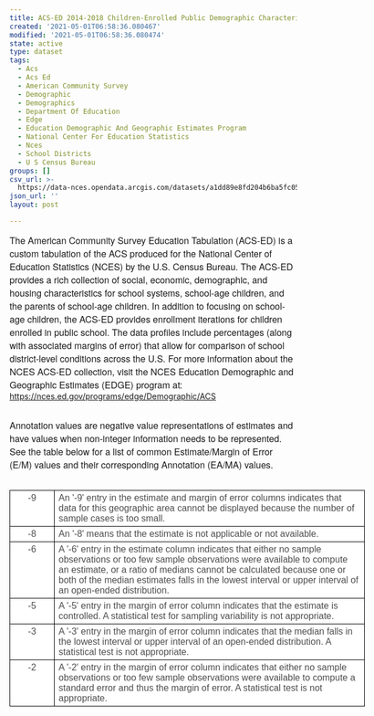 ```yaml
---
title: ACS-ED 2014-2018 Children-Enrolled Public Demographic Characteristics (CDP05)
created: '2021-05-01T06:58:36.080467'
modified: '2021-05-01T06:58:36.080474'
state: active
type: dataset
tags:
  - Acs
  - Acs Ed
  - American Community Survey
  - Demographic
  - Demographics
  - Department Of Education
  - Edge
  - Education Demographic And Geographic Estimates Program
  - National Center For Education Statistics
  - Nces
  - School Districts
  - U S Census Bureau
groups: []
csv_url: >-
  https://data-nces.opendata.arcgis.com/datasets/a1dd89e8fd204b6ba5fc055c9774dc45_7.csv?outSR=%7B%22latestWkid%22%3A3857%2C%22wkid%22%3A102100%7D
json_url: ''
layout: post

---
```

<span style='font-family:&quot;Avenir Next W01&quot;, &quot;Avenir Next W00&quot;, &quot;Avenir Next&quot;, Avenir, &quot;Helvetica Neue&quot;, sans-serif; font-size:16px;'>The American Community Survey Education Tabulation (ACS-ED) is a custom tabulation of the ACS produced for the National Center of Education Statistics (NCES) by the U.S. Census Bureau. The ACS-ED provides a rich collection of social, economic, demographic, and housing characteristics for school systems, school-age children, and the parents of school-age children. In addition to focusing on school-age children, the ACS-ED provides enrollment iterations for children enrolled in public school. The data profiles include percentages (along with associated margins of error) that allow for comparison of school district-level conditions across the U.S. For more information about the NCES ACS-ED collection, visit the NCES Education Demographic and Geographic Estimates (EDGE) program at: </span><a href='https://nces.ed.gov/programs/edge/Demographic/ACS' rel='nofollow ugc' style='color:rgb(0, 121, 193); text-decoration-line:none; font-family:&quot;Avenir Next W01&quot;, &quot;Avenir Next W00&quot;, &quot;Avenir Next&quot;, Avenir, &quot;Helvetica Neue&quot;, sans-serif; font-size:16px;' target='_blank'>https://nces.ed.gov/programs/edge/Demographic/ACS</a><div><br /></div><div><div><span style='font-family:&quot;Avenir Next W01&quot;, &quot;Avenir Next W00&quot;, &quot;Avenir Next&quot;, Avenir, &quot;Helvetica Neue&quot;, sans-serif; font-size:16px;'>Annotation values are negative value representations of estimates and have values when non-integer information needs to be represented. See the table below for a list of common Estimate/Margin of Error (E/M) values and their corresponding Annotation (EA/MA) values.</span></div><div><br /></div><div><table border='0' cellpadding='0' cellspacing='0' style='width:467.5pt;background:white;border-collapse:collapse;mso-yfti-tbllook:
 1184;mso-padding-alt:0in 0in 0in 0in' width='623'>
 <tbody><tr style='mso-yfti-irow:0;mso-yfti-firstrow:yes'>
  <td style='width:49.25pt;border:solid windowtext 1.0pt;
  padding:0in 5.4pt 0in 5.4pt' valign='top' width='66'>
  <p align='center' style='margin-top:3.0pt;margin-right:0in;
  margin-bottom:3.0pt;margin-left:0in;text-align:center;line-height:normal'><span style='font-family:&quot;Helvetica&quot;,sans-serif;color:#4C4C4C;background:white'>-9</span></p>
  </td>
  <td style='width:418.25pt;border:solid windowtext 1.0pt;
  border-left:none;padding:0in 5.4pt 0in 5.4pt' valign='top' width='558'>
  <p style='margin-top:3.0pt;margin-right:0in;margin-bottom:
  3.0pt;margin-left:0in;line-height:normal'><span style='font-family:&quot;Helvetica&quot;,sans-serif;
  color:#4C4C4C;background:white'>An '-9' entry in the estimate and margin of
  error columns indicates that data for this geographic area cannot be
  displayed because the number of sample cases is too small.</span></p>
  </td>
 </tr>
 <tr style='mso-yfti-irow:1'>
  <td style='width:49.25pt;border:solid windowtext 1.0pt;
  border-top:none;padding:0in 5.4pt 0in 5.4pt' valign='top' width='66'>
  <p align='center' style='margin-top:3.0pt;margin-right:0in;
  margin-bottom:3.0pt;margin-left:0in;text-align:center;line-height:normal'><span style='font-family:&quot;Helvetica&quot;,sans-serif;color:#4C4C4C;background:white'>-8</span></p>
  </td>
  <td style='width:418.25pt;border-top:none;border-left:
  none;border-bottom:solid windowtext 1.0pt;border-right:solid windowtext 1.0pt;
  padding:0in 5.4pt 0in 5.4pt' valign='top' width='558'>
  <p style='margin-top:3.0pt;margin-right:0in;margin-bottom:
  3.0pt;margin-left:0in;line-height:normal'><span style='font-family:&quot;Helvetica&quot;,sans-serif;
  color:#4C4C4C;background:white'>An '-8' means that the estimate is not
  applicable or not available.</span></p>
  </td>
 </tr>
 <tr style='mso-yfti-irow:2'>
  <td style='width:49.25pt;border:solid windowtext 1.0pt;
  border-top:none;padding:0in 5.4pt 0in 5.4pt' valign='top' width='66'>
  <p align='center' style='margin-top:3.0pt;margin-right:0in;
  margin-bottom:3.0pt;margin-left:0in;text-align:center;line-height:normal'><span style='font-family:&quot;Helvetica&quot;,sans-serif;color:#4C4C4C;background:white'>-6</span></p>
  </td>
  <td style='width:418.25pt;border-top:none;border-left:
  none;border-bottom:solid windowtext 1.0pt;border-right:solid windowtext 1.0pt;
  padding:0in 5.4pt 0in 5.4pt' valign='top' width='558'>
  <p style='margin-top:3.0pt;margin-right:0in;margin-bottom:
  3.0pt;margin-left:0in;line-height:normal'><span style='font-family:&quot;Helvetica&quot;,sans-serif;
  color:#4C4C4C;background:white'>A '-6' entry in the estimate column indicates
  that either no sample observations or too few sample observations were
  available to compute an   estimate, or a ratio of medians cannot be
  calculated because one or both of the median estimates falls in the lowest
  interval or upper interval of an open-ended distribution.</span></p>
  </td>
 </tr>
 <tr style='mso-yfti-irow:3'>
  <td style='width:49.25pt;border:solid windowtext 1.0pt;
  border-top:none;padding:0in 5.4pt 0in 5.4pt' valign='top' width='66'>
  <p align='center' style='margin-top:3.0pt;margin-right:0in;
  margin-bottom:3.0pt;margin-left:0in;text-align:center;line-height:normal'><span style='font-family:&quot;Helvetica&quot;,sans-serif;color:#4C4C4C;background:white'>-5</span></p>
  </td>
  <td style='width:418.25pt;border-top:none;border-left:
  none;border-bottom:solid windowtext 1.0pt;border-right:solid windowtext 1.0pt;
  padding:0in 5.4pt 0in 5.4pt' valign='top' width='558'>
  <p style='margin-top:3.0pt;margin-right:0in;margin-bottom:
  3.0pt;margin-left:0in;line-height:normal'><span style='font-family:&quot;Helvetica&quot;,sans-serif;
  color:#4C4C4C;background:white'>A '-5' entry in the margin of error column
  indicates that the estimate is controlled. A statistical test for sampling
  variability is not appropriate.</span></p>
  </td>
 </tr>
 <tr style='mso-yfti-irow:4'>
  <td style='width:49.25pt;border:solid windowtext 1.0pt;
  border-top:none;padding:0in 5.4pt 0in 5.4pt' valign='top' width='66'>
  <p align='center' style='margin-top:3.0pt;margin-right:0in;
  margin-bottom:3.0pt;margin-left:0in;text-align:center;line-height:normal'><span style='font-family:&quot;Helvetica&quot;,sans-serif;color:#4C4C4C;background:white'>-3</span></p>
  </td>
  <td style='width:418.25pt;border-top:none;border-left:
  none;border-bottom:solid windowtext 1.0pt;border-right:solid windowtext 1.0pt;
  padding:0in 5.4pt 0in 5.4pt' valign='top' width='558'>
  <p style='margin-top:3.0pt;margin-right:0in;margin-bottom:
  3.0pt;margin-left:0in;line-height:normal'><span style='font-family:&quot;Helvetica&quot;,sans-serif;
  color:#4C4C4C;background:white'>A '-3' entry in the margin of error column indicates
  that the median falls in the lowest interval or upper interval of an
  open-ended distribution. A statistical test is not appropriate.</span></p>
  </td>
 </tr>
 <tr style='mso-yfti-irow:5;mso-yfti-lastrow:yes'>
  <td style='width:49.25pt;border:solid windowtext 1.0pt;
  border-top:none;padding:0in 5.4pt 0in 5.4pt' valign='top' width='66'>
  <p align='center' style='margin-top:3.0pt;margin-right:0in;
  margin-bottom:3.0pt;margin-left:0in;text-align:center;line-height:normal'><span style='font-family:&quot;Helvetica&quot;,sans-serif;color:#4C4C4C;background:white'>-2</span></p>
  </td>
  <td style='width:418.25pt;border-top:none;border-left:
  none;border-bottom:solid windowtext 1.0pt;border-right:solid windowtext 1.0pt;
  padding:0in 5.4pt 0in 5.4pt' valign='top' width='558'>
  <p style='margin-top:3.0pt;margin-right:0in;margin-bottom:
  3.0pt;margin-left:0in;line-height:normal'><span style='font-family:&quot;Helvetica&quot;,sans-serif;
  color:#4C4C4C;background:white'>A '-2' entry in the margin of error column
  indicates that either no sample observations or too few sample observations
  were available to compute a standard error and thus the margin of error. A
  statistical test is not appropriate.</span></p>
  </td>
 </tr>
</tbody></table></div></div>
